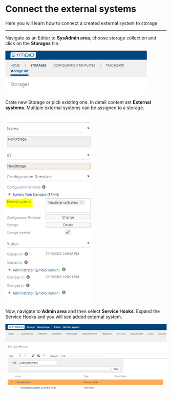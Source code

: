 # Connect the external systems

Here you will learn how to connect a created external system to storage

---

Navigate as an Editor to **SysAdmin area**, choose storage collection and click on the **Storages** tile.

![Navigate to storages](./media/NavigateToStorages.PNG "Navigate to storages")

Crate new Storage or pick existing one. In detail content set **External systems**. Multiple external systems can be assigned to a storage.

![Add external system to storage](./media/AddExternalSystemToStorage.PNG "Add external system to storage")

Now, navigate to **Admin area** and then select **Service Hooks**.
Expand the Service Hooks and you will see added external system.

![Added external system](./media/AddedExternalSystem.PNG "Added external system")

